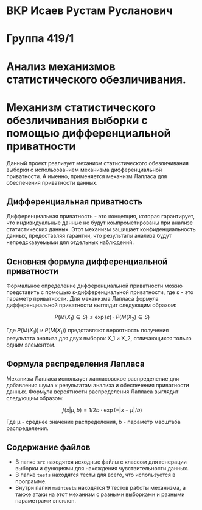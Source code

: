 # ВКР Исаев Рустам Русланович
# Группа 419/1
# Анализ механизмов статистического обезличивания.

# Механизм статистического обезличивания выборки с помощью дифференциальной приватности

Данный проект реализует механизм статистического обезличивания выборки с использованием механизма дифференциальной приватности. А именно, применяется механизм Лапласа для обеспечения приватности данных.

## Дифференциальная приватность

Дифференциальная приватность - это концепция, которая гарантирует, что индивидуальные данные не будут компрометированы при анализе статистических данных. Этот механизм защищает конфиденциальность данных, предоставляя гарантии, что результаты анализа будут непредсказуемыми для отдельных наблюдений.

## Основная формула дифференциальной приватности

Формальное определение дифференциальной приватности можно представить с помощью ε-дифференциальной приватности, где ε - это параметр приватности. Для механизма Лапласа формула дифференциальной приватности выглядит следующим образом:

$$
P(M(X_1) \in S) \leq \exp ( \varepsilon) \cdot P(M(X_2) \in S)
$$

Где $P(M(X_1))$ и $P(M(X_1))$ представляют вероятность получения результата анализа для двух выборок X_1 и X_2, отличающихся только одним элементом.

## Формула распределения Лапласа

Механизм Лапласа использует лапласовское распределение для добавления шума к результатам анализа и обеспечения приватности данных. Формула вероятности распределения Лапласа выглядит следующим образом:

$$
f(x | \mu , b) = 1/2b \cdot \exp ( -|x - \mu| / b ) 
$$

Где μ - среднее значение распределения, b - параметр масштаба распределения.

## Содержание файлов

- В папке `src` находятся исходные файлы с классом для генерации выборки и функциями для нахождения чувствительности данных.
- В папке `tests` находятся тесты для всего, что используется в программе.
- Внутри папки `maintests` находятся 9 тестов работы механизма, а также атаки на этот механизм с разными выборками и разными параметрами эпсилон.
